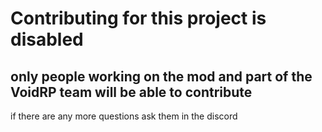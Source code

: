 # Contributing for this project is disabled
## only people working on the mod and part of the VoidRP team will be able to contribute 
if there are any more questions ask them in the discord
